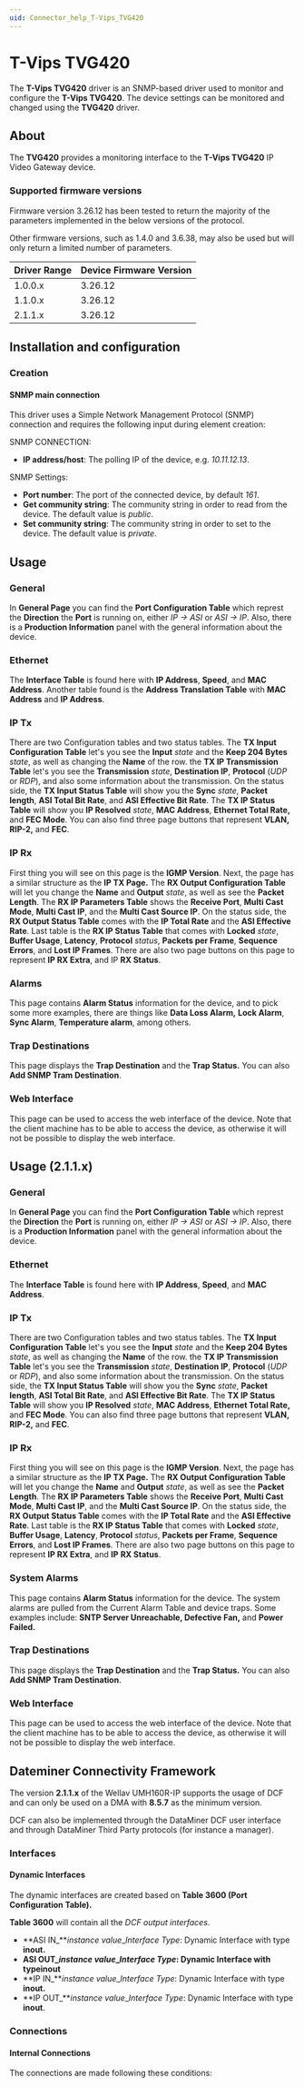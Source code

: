 ```yaml
---
uid: Connector_help_T-Vips_TVG420
---
```


# T-Vips TVG420

The **T-Vips TVG420** driver is an SNMP-based driver used to monitor and configure the **T-Vips TVG420**. The device settings can be monitored and changed using the **TVG420** driver.

## About

The **TVG420** provides a monitoring interface to the **T-Vips TVG420** IP Video Gateway device.

### Supported firmware versions

Firmware version 3.26.12 has been tested to return the majority of the parameters implemented in the below versions of the protocol.

Other firmware versions, such as 1.4.0 and 3.6.38, may also be used but will only return a limited number of parameters.

| **Driver Range** | **Device Firmware Version** |
|------------------|-----------------------------|
| 1.0.0.x          | 3.26.12                     |
| 1.1.0.x          | 3.26.12                     |
| 2.1.1.x          | 3.26.12                     |

## Installation and configuration

### Creation

#### SNMP main connection

This driver uses a Simple Network Management Protocol (SNMP) connection and requires the following input during element creation:

SNMP CONNECTION:

- **IP address/host**: The polling IP of the device, e.g. *10.11.12.13*.

SNMP Settings:

- **Port number**: The port of the connected device, by default *161*.
- **Get community string**: The community string in order to read from the device. The default value is *public*.
- **Set community string**: The community string in order to set to the device. The default value is *private*.

## Usage

### General

In **General Page** you can find the **Port Configuration Table** which represt the **Direction** the **Port** is running on, either *IP -\> ASI* or *ASI -\> IP*. Also, there is a **Production Information** panel with the general information about the device.

### Ethernet

The **Interface Table** is found here with **IP Address**, **Speed**, and **MAC Address**. Another table found is the **Address Translation Table** with **MAC Address** and **IP Address**.

### IP Tx

There are two Configuration tables and two status tables. The **TX Input Configuration Table** let's you see the **Input** *state* and the **Keep 204 Bytes** *state*, as well as changing the **Name** of the row. the **TX IP Transmission Table** let's you see the **Transmission** *state*, **Destination IP**, **Protocol** (*UDP* or *RDP*), and also some information about the transmission. On the status side, the **TX Input Status Table** will show you the **Sync** *state*, **Packet length**, **ASI Total Bit Rate**, and **ASI Effective Bit Rate**. The **TX IP Status Table** will show you **IP Resolved** *state*, **MAC Address**, **Ethernet Total Rate,** and **FEC Mode**. You can also find three page buttons that represent **VLAN,** **RIP-2,** and **FEC**.

### IP Rx

First thing you will see on this page is the **IGMP Version**. Next, the page has a similar structure as the **IP TX Page.** The **RX Output Configuration Table** will let you change the **Name** and **Output** *state*, as well as see the **Packet Length**. The **RX IP Parameters Table** shows the **Receive Port**, **Multi Cast Mode**, **Multi Cast IP**, and the **Multi Cast Source IP**. On the status side, the **RX Output Status Table** comes with the **IP Total Rate** and the **ASI Effective Rate**. Last table is the **RX IP Status Table** that comes with **Locked** *state*, **Buffer Usage**, **Latency**, **Protocol** *status*, **Packets per Frame**, **Sequence Errors**, and **Lost IP Frames**. There are also two page buttons on this page to represent **IP RX Extra**, and IP **RX Status**.

### Alarms

This page contains **Alarm Status** information for the device, and to pick some more examples, there are things like **Data Loss Alarm,** **Lock Alarm**, **Sync Alarm**, **Temperature alarm**, among others.

### Trap Destinations

This page displays the **Trap Destination** and the **Trap Status.** You can also **Add SNMP Tram Destination**.

### Web Interface

This page can be used to access the web interface of the device. Note that the client machine has to be able to access the device, as otherwise it will not be possible to display the web interface.

## Usage (2.1.1.x)

### General

In **General Page** you can find the **Port Configuration Table** which represt the **Direction** the **Port** is running on, either *IP -\> ASI* or *ASI -\> IP*. Also, there is a **Production Information** panel with the general information about the device.

### Ethernet

The **Interface Table** is found here with **IP Address**, **Speed**, and **MAC Address**.

### IP Tx

There are two Configuration tables and two status tables. The **TX Input Configuration Table** let's you see the **Input** *state* and the **Keep 204 Bytes** *state*, as well as changing the **Name** of the row. the **TX IP Transmission Table** let's you see the **Transmission** *state*, **Destination IP**, **Protocol** (*UDP* or *RDP*), and also some information about the transmission. On the status side, the **TX Input Status Table** will show you the **Sync** *state*, **Packet length**, **ASI Total Bit Rate**, and **ASI Effective Bit Rate**. The **TX IP Status Table** will show you **IP Resolved** *state*, **MAC Address**, **Ethernet Total Rate,** and **FEC Mode**. You can also find three page buttons that represent **VLAN,** **RIP-2,** and **FEC**.

### IP Rx

First thing you will see on this page is the **IGMP Version**. Next, the page has a similar structure as the **IP TX Page.** The **RX Output Configuration Table** will let you change the **Name** and **Output** *state*, as well as see the **Packet Length**. The **RX IP Parameters Table** shows the **Receive Port**, **Multi Cast Mode**, **Multi Cast IP**, and the **Multi Cast Source IP**. On the status side, the **RX Output Status Table** comes with the **IP Total Rate** and the **ASI Effective Rate**. Last table is the **RX IP Status Table** that comes with **Locked** *state*, **Buffer Usage**, **Latency**, **Protocol** *status*, **Packets per Frame**, **Sequence Errors**, and **Lost IP Frames**. There are also two page buttons on this page to represent **IP RX Extra**, and **IP** **RX Status**.

### System Alarms

This page contains **Alarm Status** information for the device. The system alarms are pulled from the Current Alarm Table and device traps. Some examples include: **SNTP Server Unreachable, Defective Fan,** and **Power Failed.**

### Trap Destinations

This page displays the **Trap Destination** and the **Trap Status.** You can also **Add SNMP Tram Destination**.

### Web Interface

This page can be used to access the web interface of the device. Note that the client machine has to be able to access the device, as otherwise it will not be possible to display the web interface.

## Dateminer Connectivity Framework

The version **2.1.1.x** of the Wellav UMH160R-IP supports the usage of DCF and can only be used on a DMA with **8.5.7** as the minimum version.

DCF can also be implemented through the DataMiner DCF user interface and through DataMiner Third Party protocols (for instance a manager).

### Interfaces

#### Dynamic Interfaces

The dynamic interfaces are created based on **Table 3600 (Port Configuration Table).**

**Table 3600** will contain all the *DCF output interfaces*.

- **ASI IN\_***instance value*\_*Interface Type*: Dynamic Interface with type **inout.**
- **ASI OUT\_***instance value*\_*Interface Type*: Dynamic Interface with type**inout**
- **IP IN\_***instance value*\_*Interface Type*: Dynamic Interface with type **inout.**
- **IP OUT\_***instance value*\_*Interface Type*: Dynamic Interface with type **inout**.

### Connections

#### Internal Connections

The connections are made following these conditions:
